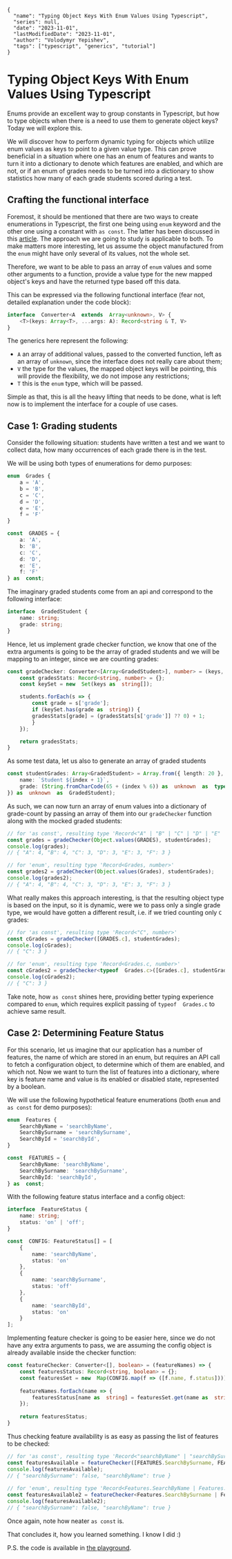 ```ic-metadata
{
  "name": "Typing Object Keys With Enum Values Using Typescript",
  "series": null,
  "date": "2023-11-01",
  "lastModifiedDate": "2023-11-01",
  "author": "Volodymyr Yepishev",
  "tags": ["typescript", "generics", "tutorial"]
}
```

# Typing Object Keys With Enum Values Using Typescript

Enums provide an excellent way to group constants in Typescript, but how to type objects when there is a need to use them to generate object keys? Today we will explore this.

We will discover how to perform dynamic typing for objects which utilize enum values as keys to point to a given value type. This can prove beneficial in a situation where one has an enum of features and wants to turn it into a dictionary to denote which features are enabled, and which are not, or if an enum of grades needs to be turned into a dictionary to show statistics how many of each grade students scored during a test.

## Crafting the functional interface

Foremost, it should be mentioned that there are two ways to create enumerations in Typescript, the first one being using `enum` keyword and the other one using a constant with `as const`. The latter has been discussed in this [article](https://dev.to/bwca/an-alternative-way-of-creating-enumerations-in-typescript-579k). The approach we are going to study is applicable to both. To make matters more interesting, let us assume the object manufactured from the `enum` might have only several of its values, not the whole set.

Therefore, we want to be able to pass an array of `enum` values and some other arguments to a function, provide a value type for the new mapped object's keys  and have the returned type based off this data.

This can be expressed via the following functional interface (fear not, detailed explanation under the code block):
```typescript
interface  Converter<A  extends  Array<unknown>, V> {
    <T>(keys: Array<T>, ...args: A): Record<string & T, V>
}
```
The generics here represent the following:

- `A` an array of additional values, passed to the converted function, left as an array of `unknown`, since the interface does not really care about them;
- `V` the type for the values, the mapped object keys will be pointing, this will provide the flexibility, we do not impose any restrictions;
- `T` this is the `enum` type, which will be passed.

Simple as that, this is all the heavy lifting that needs to be done, what is left now is to implement the interface for a couple of use cases.

## Case 1: Grading students
Consider the following situation: students have written a test and we want to collect data, how many occurrences of each grade there is in the test.

We will be using both types of enumerations for demo purposes:
```typescript
enum  Grades {
    a = 'A',
    b = 'B',
    c = 'C',
    d = 'D',
    e = 'E',
    f = 'F'
}

const  GRADES = {
    a: 'A',
    b: 'B',
    c: 'C',
    d: 'D',
    e: 'E',
    f: 'F'
} as  const;
```
The imaginary graded students come from an api and correspond to the following interface:
```typescript
interface  GradedStudent {
    name: string;
    grade: string;
}
```
Hence, let us implement grade checker function, we know that one of the extra arguments is going to be the array of graded students and we will be mapping to an integer, since we are counting grades:
```typescript
const gradeChecker: Converter<[Array<GradedStudent>], number> = (keys, students) => {
	const gradesStats: Record<string, number> = {};
	const keySet = new  Set(keys as  string[]);

	students.forEach(s => {
		const grade = s['grade'];
		if (keySet.has(grade as  string)) {
		gradesStats[grade] = (gradesStats[s['grade']] ?? 0) + 1;
		}
	});

	return gradesStats;
}
```
As some test data, let us also to generate an array of graded students
```typescript
const studentGrades: Array<GradedStudent> = Array.from({ length: 20 }, (_, index) => ({
	name: `Student ${index + 1}`,
	grade: (String.fromCharCode(65 + (index % 6)) as  unknown  as  typeof  GRADES)
}) as  unknown  as  GradedStudent);
```

As such, we can now turn an array of enum values into a dictionary of grade-count by passing an array of them into our `gradeChecker` function along with the mocked graded students:
```typescript
// for 'as const', resulting type 'Record<"A" | "B" | "C" | "D" | "E" | "F", number>'
const grades = gradeChecker(Object.values(GRADES), studentGrades);
console.log(grades);
// { "A": 4, "B": 4, "C": 3, "D": 3, "E": 3, "F": 3 }

// for 'enum', resulting type 'Record<Grades, number>'
const grades2 = gradeChecker(Object.values(Grades), studentGrades);
console.log(grades2);
// { "A": 4, "B": 4, "C": 3, "D": 3, "E": 3, "F": 3 }
```
What really makes this approach interesting, is that the resulting object type is based on the input, so it is dynamic, were we to pass only a single grade type, we would have gotten a different result, i.e. if we tried counting only `C` grades:
```typescript
// for 'as const', resulting type 'Record<"C", number>'
const cGrades = gradeChecker([GRADES.c], studentGrades);
console.log(cGrades);
// { "C": 3 }

// for 'enum', resulting type 'Record<Grades.c, number>'
const cGrades2 = gradeChecker<typeof  Grades.c>([Grades.c], studentGrades);
console.log(cGrades2);
// { "C": 3 }
```
Take note, how `as const` shines here, providing better typing experience compared to `enum`, which requires explicit passing of `typeof  Grades.c` to achieve same result.

## Case 2: Determining Feature Status

For this scenario, let us imagine that our application has a number of features, the name of which are stored in an enum, but requires an API call to fetch a configuration object, to determine which of them are enabled, and which not. Now we want to turn the list of features into a dictionary, where key is feature name and value is its enabled or disabled state, represented by a boolean.

We will use the following hypothetical feature enumerations (both `enum` and `as const` for demo purposes):
```typescript
enum  Features {
	SearchByName = 'searchByName',
	SearchBySurname = 'searchBySurname',
	SearchById = 'searchById',
}

const  FEATURES = {
	SearchByName: 'searchByName',
	SearchBySurname: 'searchBySurname',
	SearchById: 'searchById',
} as  const;
```

With the following feature status interface and a config object:
```typescript
interface  FeatureStatus {
	name: string;
	status: 'on' | 'off';
}

const  CONFIG: FeatureStatus[] = [
	{
		name: 'searchByName',
		status: 'on'
	},
	{
		name: 'searchBySurname',
		status: 'off'
	},
	{
		name: 'searchById',
		status: 'on'
	}
];
```
Implementing feature checker is going to be easier here, since we do not have any extra arguments to pass, we are assuming the config object is already available inside the checker function:
```typescript
const featureChecker: Converter<[], boolean> = (featureNames) => {
	const featuresStatus: Record<string, boolean> = {};
	const featuresSet = new  Map(CONFIG.map(f => ([f.name, f.status])));
	
	featureNames.forEach(name => {
		featuresStatus[name as  string] = featuresSet.get(name as  string) === 'on';
	});
	
	return featuresStatus;
}
```
Thus checking feature availability is as easy as passing the list of features to be checked:
```typescript
// for 'as const', resulting type 'Record<"searchByName" | "searchBySurname", boolean>'
const featuresAvailable = featureChecker([FEATURES.SearchBySurname, FEATURES.SearchByName]);
console.log(featuresAvailable);
// { "searchBySurname": false, "searchByName": true }
  
// for 'enum', resulting type 'Record<Features.SearchByName | Features.SearchBySurname, boolean>'
const featuresAvailable2 = featureChecker<Features.SearchBySurname | Features.SearchByName>([Features.SearchBySurname, Features.SearchByName]);
console.log(featuresAvailable2);
// { "searchBySurname": false, "searchByName": true }
```
Once again, note how neater `as const` is.

That concludes it, how you learned something. I know I did :)

P.S. the code is available in [the playground](https://www.typescriptlang.org/play?jsx=0#code/PTAEEkBtIVwZwC4CcCGCCWB7AdnUAzTJUACwQQAc4AuEAEwFMA3AOgU2ACMB3AYxWAIAnhXTYA5gFpMnAFYNeCSQGsGQuJO7oEJSQ2wwAtpKYpYDDfDFThFC7yToKSgCzKATAGYAUN+AAqUABhVHwMCVAdBgIYbEUsbDNQMQQGJHwUXmj-YF8UtIys4JwmNNSkAB4AQVAGAA9U7Do8KqRUIQrY5WxMbmwAPgAaUAA1ftAAb29QUAqAFX6AClV1alBW9vmh0BZdlCRxGnWASjWAJQUiOgrERwiAMlA54bHvAF9fP0CglDhogEY1gBxVB0aygRAwRjYBB4HK+fRGUAglCMPBTGYoUAAXlAAHIqnjBtNQJwcfiAEJEkm8cl4oLUmZ0OkAEUZtTpAFF2fg6QAxPHvXy8HCIZFnKoszkAZXJGNAKDWBPZnCVVOJM14SoZGtAdCVbN1DCV3N1+CVAveCrwItwCAA3HkYQVMtEUYw6NKEFD9AhJiTEoZjRDkNZHTNxKDg7cw0LhaK-ZHUQwgiQFKokGsgiUymkKgBtDYoDruhie73QhD9AC6wwMhk4aXGuOWajgw0hlbgxxx43ltrFSbRXrQRwuIqQ1xjEjrRkbSGbkzejppCdAK2lDD9uOwDG4oE3CFb6mtIbu4nz1eOK5mnd9cBYhCQnMyJEWeGxfZJmrXQ+iuLgfM8T-PFq3DGZkl5Y9DxYEhfkWP9T2ncRjh7eUINAP84BHWF8z-atyQQqNsIQUd80A4Co1AgiAH4aNAAAGHsAGpQH+cCZg+Tjr18GYkC3GAkGwTDiJwuBHQ+eM7RDH0YVLI4ixLKNy1kqtyUUx8kEwQxFgmUBIH0cQdDWdwGNAN5hkWAB9YYxEYOoe0-UBdIDFAgzWAADL1VNAAASCY7PqUBWP+N4PN1P81kWL1z007TU32bNGEWAA2ABWYLnMCupQAAUlAFLUNPLoej6U9bAYTBeSBCUpWlY53h7X5QBK3phOa0sVMrHjvAHRNiPJP9U3TNJFgAeTkBQEBYUxzDgRYaslGVjg7CtfXkniB0wAyWEgTBxCI5NuxXPqRKO9xBqjYbeAzcbJsUGazBgCwFuIlaZMrDbHS2na9oOrD3B607eHky7k2u2780WuqWF4WsPvWt7vtFbaGF2-bFhBpGpLFLHzrBxgIbzCqquRYjYaWKHybh1bVK+3qUd+jG8bRQGVy+YJfmidw1hZLc0kMMRwT5Bg0EE6IcPgUB4QRetQBFsX+PRElN32XgSApIQADk3P-fE-jVjXtd19lVaQdXNelQTAz1vEDfNo2raEk3dTNi2hHAZlcTt0WHc1z3qUk06+U5Ko5gAVTOGU5RV333Z19z9bjo2E4YU3k8t63daVe33adm308N-39STouPboQPTz6ld8nSV15dF71+Ml5WZhttZkPAxAxaOPEcDxUAAB98Sq-A8QknG-SCMatb5cAgTWBWm4YFvL3JfMSXQ0B29Lv3jaDdlb1I71e-7kkLM379t+z3e86zg-dSPnulVHwVON1Led59suA8fkNn5HtgN+5lvDVkngQRu4siaZmKNgUoSBygFnhpwTAqMUADEIvgSB-FU7dl7P6H80ksGKwsC3c4lxJw3FDDOUkqCDLoMXBMZcvFQCnWIcvbCW5yS7n3AAWRQBQRY09Z7zxYIYARixeROUWPmfALAbbDDkd3E+V5UI3ggSQ3Bj4iAvnVosG2+Ct7sPFiRHu+YDHNWQgRXExilYwXEFufRuskLUJQjibE3t+7gTeA1Ek-Em7CVsaQ4+8AJ4MyIdgiwVRTDoEgCgTgBlyRBOgTIkOYdI4yhYG7R298GDDDSRHKO0oskZ33gwK8yNcCo3RgdIJcBokoFifEgyvi2GRPqTEuJCSGAXRsZE6BFQl4mJKWXfOzjh5DKViMveqdKaTIsNMu+zsgz5PaYslOusKnhLgNUv6kj2kNKad0wGvggA).
